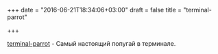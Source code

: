 +++
date = "2016-06-21T18:34:06+03:00"
draft = false
title = "terminal-parrot"

+++

<p><a href="https://github.com/jmhobbs/terminal-parrot">terminal-parrot</a>&nbsp;- Самый настоящий попугай в терминале.</p>

